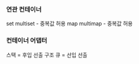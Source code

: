 ### 연관 컨테이너
set
multiset	- 중복값 허용
map
multimap	- 중복값 허용

### 컨테이너 어댑터
스택 =      후입 선출 구조
큐 =        선입 선출
